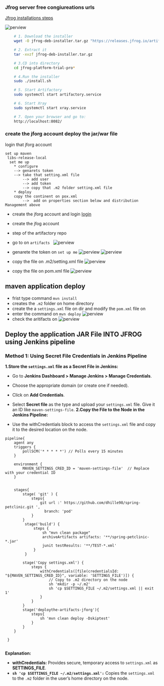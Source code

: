 ### Jfrog server free congiureations urls 

[Jfrog installations steps](https://jfrog.com/start-free/install/) 

![perview](../images/jf-01.png)

```sh
    # 1. Download the installer
    wget -O jfrog-deb-installer.tar.gz "https://releases.jfrog.io/artifactory/jfrog-prox/org/artifactory/pro/deb/jfrog-platform-trial-prox/[RELEASE]/jfrog-platform-trial-prox-[RELEASE]-deb.tar.gz"

    # 2. Extract it
    tar -xvzf jfrog-deb-installer.tar.gz

    # 3.CD into directory
    cd jfrog-platform-trial-pro*

    # 4.Run the installer
    sudo ./install.sh

    # 5. Start Artifactory
    sudo systemctl start artifactory.service

    # 6. Start Xray
    sudo systemctl start xray.service

    # 7. Open your browser and go to:
    http://localhost:8082/
```

### create the jforg account deploy the jar/war file 
login that jforg account 
```
set up maven 
 libs-release-local 
  set me up 
 	* configure
	--> genarets token 
 	--> take that setting.xml file
		--> add user 
		--> add token
		--> copy that .m2 folder setting.xml file
	* deploy 
	copy the continent on pox.xml
		-->  add on properties section below and distribution Management above 
```

* create the jforg account and login [login](https://dhilli.jfrog.io/ui/login/)

* create the jfog account 
* step of the artifactory repo
* go to on `artifacts `
![perview](../images/jf-03.png)
* genarete the token on `set up me`
![perview](../images/jf-04.png)
![perview](../images/jf-05.png)
* copy the file on .m2/setting.xml file
![perview](../images/jf-02.png)
* copy the file on pom.xml file 
![perview](../images/jf-06.png)

## maven application deploy 
* frist type command `mvn install` 
* creates the `.m2` folder on home directory 
* create the a `settings.xml` file on dir and modify the `pom.xml` file on 
* enter the command on `mvn deploy`
![perview](../images/jf-07.png)
* check the aritifacts on 
![perview](../images/jf-08.png)

## Deploy the application JAR File INTO JFROG using Jenkins pipeline 

### Method 1: Using Secret File Credentials in Jenkins Pipeline
**1.Store the `settings.xml` file as a Secret File in Jenkins:**

  - Go to **Jenkins Dashboard > Manage Jenkins > Manage Credentials**.
  - Choose the appropriate domain (or create one if needed).
  - Click on **Add Credentials**.
  - Select **Secret file** as the type and upload your `settings.xml` file. Give it an ID like `maven-settings-file`.
**2.Copy the File to the Node in the Jenkins Pipeline:**

  - Use the withCredentials block to access the `settings.xml` file and copy it to the desired location on the node.
```Jenkinsfile
pipeline{
    agent any
    triggers {
        pollSCM('* * * * *') // Polls every 15 minutes
    }

    environment {
        MAVEN_SETTINGS_CRED_ID = 'maven-settings-file'  // Replace with your credential ID
    }
    
    
    stages{
        stage( 'git' ) {
            steps{
                git url :' https://github.com/dhille98/spring-petclinic.git ',
                  branch: 'pod'
            }
        }
         stage('build') {
             steps {
                 sh "mvn clean package"
                 archiveArtifacts artifacts: '**/spring-petclinic-*.jar'
                 junit testResults: '**/TEST-*.xml'
             }  
         }

        stage('Copy settings.xml') {
            steps {
                withCredentials([file(credentialsId: "${MAVEN_SETTINGS_CRED_ID}", variable: 'SETTINGS_FILE')]) {
                    // Copy to .m2 directory on the node
                    sh 'mkdir -p ~/.m2'
                    sh 'cp $SETTINGS_FILE ~/.m2/settings.xml || exit 1'
                }
            }
        }
        stage('deploythe-artifacts-jforg'){
            steps{
                sh 'mvn clean deploy -Dskiptest'
            }
        }
    }
        
 }


```
**Explanation:**

* **withCredentials:** Provides secure, temporary access to `settings.xml` as **SETTINGS_FILE**.
* **`sh 'cp $SETTINGS_FILE ~/.m2/settings.xml':`** Copies the `settings.xml` to the `.m2` folder in the user’s home directory on the node.